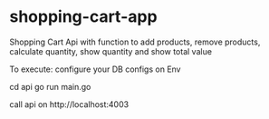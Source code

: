 # shopping-cart-app

Shopping Cart Api with function to add products, remove products, calculate quantity, show quantity and show total value


To execute:
configure your DB configs on Env


cd api
go run main.go


call api on http://localhost:4003 
